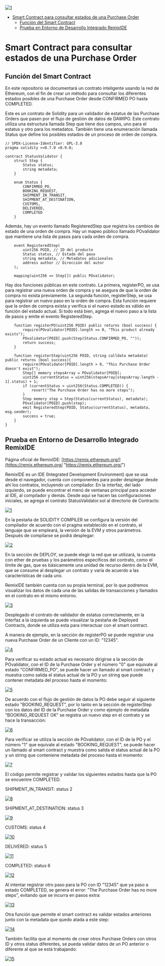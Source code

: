 [![1](https://github.com/rozoandrescamilo/Smart-Contract-para-consultar-estados-de-una-Purchase-Order/blob/main/img/1.jpg?raw=true "1")](https://github.com/Smart-Contract-para-consultar-estados-de-una-Purchase-Order/blob/main/img/1.jpg?raw=true "1")

- [Smart Contract para consultar estados de una Purchase Order](#smart-contract-para-consultar-estados-de-una-purchase-order)
  - [Función del Smart Contract](#función-del-smart-contract)
  - [Prueba en Entorno de Desarrollo Integrado RemixIDE](#prueba-en-entorno-de-desarrollo-integrado-remixide)

# Smart Contract para consultar estados de una Purchase Order

## Función del Smart Contract

En este repositorio se documentará un contrato inteligente usando la red de Ethereum, con el fin de crear un método para consultar los diferentes estados posibles de una Purchase Order desde CONFIRMED PO hasta COMPLETED.

Este es un contrato de Solidity para un validador de estatus de las Purchase Orders que pasen por el flujo de gestión de datos de DAWIPO. Este contrato utiliza una estructura llamada Step que tiene dos campos, uno para el estatus y otro para los metadatos. También tiene una enumeración llamada Status que define los posibles estados de un proceso de orden de compra.

```solidity
// SPDX-License-Identifier: GPL-3.0
pragma solidity >=0.7.0 <0.9.0;

contract StatusValidator {
    struct Step {
        Status status; 
        string metadata; 
    }

    enum Status {
        CONFIRMED_PO,
        BOOKING_REQUEST,
        SHIPMENT_IN_TRANSIT,
        SHIPMENT_AT_DESTINATION,
        CUSTOMS,
        DELIVERED,
        COMPLETED
    }
```

Además, hay un evento llamado RegisteredStep que registra los cambios de estado de una orden de compra. Hay un mapeo público llamado POvalidator que mantiene una lista de pasos para cada orden de compra.

```solidity
    event RegisteredStep(
        uint256 POID, // ID del producto
        Status status, // Estado del paso
        string metadata, // Metadatos adicionales
        address author // Dirección del autor
    );

    mapping(uint256 => Step[]) public POvalidator;
```

Hay dos funciones públicas en este contrato. La primera, registerPO, se usa para registrar una nueva orden de compra y se asegura de que la orden de compra no exista previamente. La segunda función, registerStep, se usa para registrar un nuevo paso en la orden de compra. Esta función requiere que la orden de compra exista y verifica si el nuevo estado es válido en función del estado actual. Si todo está bien, agrega el nuevo paso a la lista de pasos y emite el evento RegisteredStep.

```solidity
    function registerPO(uint256 POID) public returns (bool success) {
        require(POvalidator[POID].length == 0, "This product already exists");
        POvalidator[POID].push(Step(Status.CONFIRMED_PO, ""));
        return success;
    }

    function registerStep(uint256 POID, string calldata metadata) public returns (bool success){
        require(POvalidator[POID].length > 0, "This Purchase Order doesn't exist");
        Step[] memory stepsArray = POvalidator[POID];
        uint256 currentStatus = uint256(stepsArray[stepsArray.length - 1].status) + 1;
        if (currentStatus > uint256(Status.COMPLETED)) {
            revert("The Purchase Order has no more steps");
        }
        Step memory step = Step(Status(currentStatus), metadata);
        POvalidator[POID].push(step);
        emit RegisteredStep(POID, Status(currentStatus), metadata, msg.sender);
        success = true;
    }
}
```

## Prueba en Entorno de Desarrollo Integrado RemixIDE

Página oficial de RemixIDE: 
[https://remix.ethereum.org/](https://remix.ethereum.org/ "https://remix.ethereum.org/")

RemixIDE es un IDE (Integrated Development Environment) que se usa desde el navegador, cuenta con componentes para poder desplegar desde ahí los contratos, incluyendo un compilador. En la interfaz, del lado izquierdo, se puede encontrar el menú de ventanas principal para acceder al IDE, al compilador y demás. Desde aquí se hacen las configuraciones iniciales, se agrega el contrato StatusValidator.sol al directorio de Contracts:

[![1](https://github.com/rozoandrescamilo/Smart-Contract-para-consultar-estados-de-una-Purchase-Order/blob/main/img/1.png?raw=true "1")](https://github.com/Smart-Contract-para-consultar-estados-de-una-Purchase-Order/blob/main/img/1.png?raw=true "1")

En la pestaña de SOLIDITY COMPILER se configura la versión del compilador de acuerdo con el pragma establecido en el contrato, el lenguaje que se empleará, la versión de la EVM y otros parámetros. Después de compilarse se podrá desplegar:

[![2](https://github.com/rozoandrescamilo/Smart-Contract-para-consultar-estados-de-una-Purchase-Order/blob/main/img/2.png?raw=true "2")](https://github.com/Smart-Contract-para-consultar-estados-de-una-Purchase-Order/blob/main/img/2.png?raw=true "2")

En la sección de DEPLOY, se puede elegir la red que se utilizará, la cuenta con ether de pruebas y los parámetros específicos del contrato, como el límite de gas, que es básicamente una unidad de recurso dentro de la EVM, que se consume al desplegar un contrato y varía de acuerdo a las características de cada uno.

RemixIDE también cuenta con su propia terminal, por lo que podremos visualizar los datos de cada una de las salidas de transacciones y llamados en el contrato en el mismo entorno.

[![3](https://github.com/rozoandrescamilo/Smart-Contract-para-consultar-estados-de-una-Purchase-Order/blob/main/img/3.png?raw=true "3")](https://github.com/Smart-Contract-para-consultar-estados-de-una-Purchase-Order/blob/main/img/3.png?raw=true "3")

Desplegado el contrato de validador de estatus correctamente, en la interfaz a la izquierda se puede visualizar la pestaña de Deployed Contracts, donde se utiliza esta para interactuar con el smart contract. 

A manera de ejemplo, en la sección de registerPO se puede registrar una nueva Purchase Order de un Cliente con un ID: "12345".

[![4](https://github.com/rozoandrescamilo/Smart-Contract-para-consultar-estados-de-una-Purchase-Order/blob/main/img/4.png?raw=true "4")](https://github.com/Smart-Contract-para-consultar-estados-de-una-Purchase-Order/blob/main/img/4.png?raw=true "4")

Para verificar su estado actual es necesario dirigirse a la sección de POvalidator, con el ID de la Purchase Order y el número "0" que equivale al estado "CONFIRMED_PO", se puede hacer un llamado al smart contract y muestra como salida el status actual de la PO y un string que puede contener metadata del proceso hasta el momento:

[![5](https://github.com/rozoandrescamilo/Smart-Contract-para-consultar-estados-de-una-Purchase-Order/blob/main/img/5.png?raw=true "5")](https://github.com/Smart-Contract-para-consultar-estados-de-una-Purchase-Order/blob/main/img/5.png?raw=true "5")

De acuerdo con el flujo de gestión de datos la PO debe seguir al siguiente estado "BOOKING_REQUEST", por lo tanto en la sección de registerStep con los datos del ID de la Purchase Order y como ejemplo de metadata "BOOKING_REQUEST OK" se registra un nuevo step en el contrato y se hace la transacción: 

[![6](https://github.com/rozoandrescamilo/Smart-Contract-para-consultar-estados-de-una-Purchase-Order/blob/main/img/6.png?raw=true "6")](https://github.com/Smart-Contract-para-consultar-estados-de-una-Purchase-Order/blob/main/img/6.png?raw=true "6")

Para verificar se utiliza la sección de POvalidator, con el ID de la PO y el número "1" que equivale al estado "BOOKING_REQUEST", se puede hacer un llamado al smart contract y muestra como salida el status actual de la PO y un string que conteniene metadata del proceso hasta el momento:

[![7](https://github.com/rozoandrescamilo/Smart-Contract-para-consultar-estados-de-una-Purchase-Order/blob/main/img/7.png?raw=true "7")](https://github.com/Smart-Contract-para-consultar-estados-de-una-Purchase-Order/blob/main/img/7.png?raw=true "7")

El código permite registrar y validar los siguientes estados hasta que la PO se encuentre COMPLETED.

SHIPMENT_IN_TRANSIT: status 2

[![8](https://github.com/rozoandrescamilo/Smart-Contract-para-consultar-estados-de-una-Purchase-Order/blob/main/img/8.png?raw=true "8")](https://github.com/Smart-Contract-para-consultar-estados-de-una-Purchase-Order/blob/main/img/8.png?raw=true "8")

SHIPMENT_AT_DESTINATION: status 3

[![9](https://github.com/rozoandrescamilo/Smart-Contract-para-consultar-estados-de-una-Purchase-Order/blob/main/img/9.png?raw=true "9")](https://github.com/Smart-Contract-para-consultar-estados-de-una-Purchase-Order/blob/main/img/9.png?raw=true "9")

CUSTOMS: status 4

[![10](https://github.com/rozoandrescamilo/Smart-Contract-para-consultar-estados-de-una-Purchase-Order/blob/main/img/10.png?raw=true "10")](https://github.com/Smart-Contract-para-consultar-estados-de-una-Purchase-Order/blob/main/img/10.png?raw=true "10")

DELIVERED: status 5

[![11](https://github.com/rozoandrescamilo/Smart-Contract-para-consultar-estados-de-una-Purchase-Order/blob/main/img/11.png?raw=true "11")](https://github.com/Smart-Contract-para-consultar-estados-de-una-Purchase-Order/blob/main/img/11.png?raw=true "11")

COMPLETED: status 6

[![12](https://github.com/rozoandrescamilo/Smart-Contract-para-consultar-estados-de-una-Purchase-Order/blob/main/img/12.png?raw=true "12")](https://github.com/Smart-Contract-para-consultar-estados-de-una-Purchase-Order/blob/main/img/12.png?raw=true "12")

Al intentar registrar otro paso para la PO con ID "12345" que ya paso a estado COMPLETED, se genera el error: "The Purchase Order has no more steps", evitando que se incurra en pasos extra:

[![13](https://github.com/rozoandrescamilo/Smart-Contract-para-consultar-estados-de-una-Purchase-Order/blob/main/img/13.png?raw=true "13")](https://github.com/Smart-Contract-para-consultar-estados-de-una-Purchase-Order/blob/main/img/13.png?raw=true "13")

Otra función que permite el smart contract es validar estados anteriores junto con la metadata que quedo atada a este step:

[![14](https://github.com/rozoandrescamilo/Smart-Contract-para-consultar-estados-de-una-Purchase-Order/blob/main/img/14.png?raw=true "14")](https://github.com/Smart-Contract-para-consultar-estados-de-una-Purchase-Order/blob/main/img/14.png?raw=true "14")

También facilita que al momento de crear otros Purchase Orders con otros ID y otros status diferentes, se pueda validar datos de un PO anterior o diferente al que se está trabajando:

[![15](https://github.com/rozoandrescamilo/Smart-Contract-para-consultar-estados-de-una-Purchase-Order/blob/main/img/15.png?raw=true "15")](https://github.com/Smart-Contract-para-consultar-estados-de-una-Purchase-Order/blob/main/img/15.png?raw=true "15")



